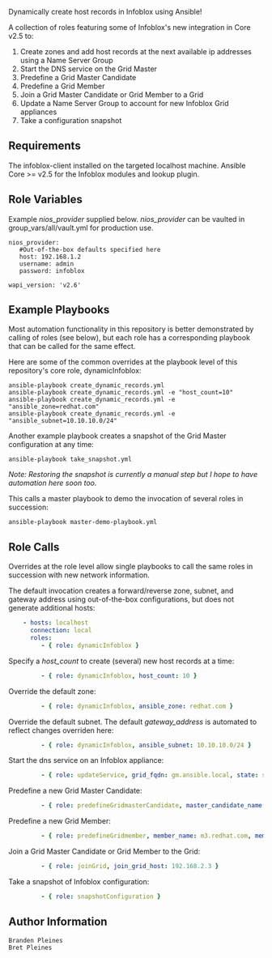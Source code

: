 Dynamically create host records in Infoblox using Ansible!

A collection of roles featuring some of Infoblox's new integration in Core v2.5 to: 
1. Create zones and add host records at the next available ip addresses using a Name Server Group
2. Start the DNS service on the Grid Master
3. Predefine a Grid Master Candidate
4. Predefine a Grid Member
5. Join a Grid Master Candidate or Grid Member to a Grid
6. Update a Name Server Group to account for new Infoblox Grid appliances
7. Take a configuration snapshot

Requirements
------------

The infoblox-client installed on the targeted localhost machine. Ansible Core >= v2.5 for the Infoblox modules and lookup plugin.

Role Variables
--------------
Example *nios_provider* supplied below. *nios_provider* can be vaulted in group_vars/all/vault.yml for production use.

```
nios_provider:
   #Out-of-the-box defaults specified here
   host: 192.168.1.2
   username: admin
   password: infoblox

wapi_version: 'v2.6'
```

Example Playbooks
-----------------
Most automation functionality in this repository is better demonstrated by calling of roles (see below), but each role has a corresponding playbook that can be called for the same effect.

Here are some of the common overrides at the playbook level of this repository's core role, dynamicInfoblox:

```
ansible-playbook create_dynamic_records.yml
ansible-playbook create_dynamic_records.yml -e "host_count=10"
ansible-playbook create_dynamic_records.yml -e "ansible_zone=redhat.com"
ansible-playbook create_dynamic_records.yml -e "ansible_subnet=10.10.10.0/24"
```

Another example playbook creates a snapshot of the Grid Master configuration at any time:
```
ansible-playbook take_snapshot.yml
```
_Note: Restoring the snapshot is currently a manual step but I hope to have automation here soon too._

This calls a master playbook to demo the invocation of several roles in succession:
```
ansible-playbook master-demo-playbook.yml
```

Role Calls
-----------------
Overrides at the role level allow single playbooks to call the same roles in succession with new network information.

The default invocation creates a forward/reverse zone, subnet, and gateway address using out-of-the-box configurations, but does not generate additional hosts:
```yaml
    - hosts: localhost
      connection: local
      roles:
         - { role: dynamicInfoblox }
```
Specify a *host_count* to create (several) new host records at a time:
```yaml
         - { role: dynamicInfoblox, host_count: 10 }
```
Override the default zone:
```yaml
         - { role: dynamicInfoblox, ansible_zone: redhat.com }
```
Override the default subnet. The default *gateway_address* is automated to reflect changes overriden here:
```yaml
         - { role: dynamicInfoblox, ansible_subnet: 10.10.10.0/24 }
```
Start the dns service on an Infoblox appliance:
```yaml
         - { role: updateService, grid_fqdn: gm.ansible.local, state: started }
```
Predefine a new Grid Master Candidate:
```yaml
         - { role: predefineGridmasterCandidate, master_candidate_name: gmc.ansible.local, master_candidate_address: 192.168.2.2, master_candidate_gateway: 192.168.2.254, master_candidate_subnet_mask: 255.255.255.0 }
```
Predefine a new Grid Member:
```yaml
         - { role: predefineGridmember, member_name: m3.redhat.com, member_address: 192.168.2.3, member_gateway: 192.168.2.254, member_subnet_mask: 255.255.255.0 }
```
Join a Grid Master Candidate or Grid Member to the Grid:
```yaml         
         - { role: joinGrid, join_grid_host: 192.168.2.3 }
```         
Take a snapshot of Infoblox configuration:
```yaml
         - { role: snapshotConfiguration }
```

Author Information
------------------
```
Branden Pleines
Bret Pleines
```
